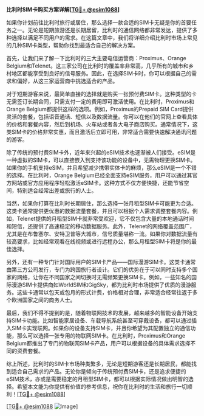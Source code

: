 **比利时SIM卡购买方案详解[[TG💪+ @esim1088](https://t.me/s/esim1088)]**

如果你计划前往比利时旅行或居住，那么选择一款合适的SIM卡无疑是你的首要任务之一。无论是短期旅游还是长期居留，比利时的通信网络都非常发达，提供了多种选择以满足不同用户的需求。在这篇文章中，我们将详细介绍比利时市场上常见的几种SIM卡类型，帮助你找到最适合自己的解决方案。

首先，让我们来了解一下比利时的三大主要电信运营商：Proximus、Orange Belgium和Telenet。这三家公司在比利时的覆盖率非常高，几乎所有的城市和乡村地区都能享受到良好的信号服务。因此，在选择SIM卡时，你可以根据自己的需求和偏好，从这三家运营商中挑选适合的产品。

对于短期游客来说，最简单直接的选择就是购买一张预付费SIM卡。这种类型的卡无需签订长期合同，只需支付一定的费用即可激活使用。在比利时，Proximus和Orange Belgium都提供这样的选项。例如，Proximus的Prepaid SIM Card提供灵活的套餐，包括语音通话、短信以及数据流量。你可以在他们的官网上查看具体的价格和套餐内容，然后到机场、火车站或者各大电子商店购买。通常情况下，这类SIM卡的价格非常实惠，而且激活后立即可用，非常适合需要快速解决通讯问题的游客。

除了传统的预付费SIM卡外，近年来兴起的eSIM技术也逐渐被人们接受。eSIM是一种虚拟的SIM卡，可以直接嵌入到支持该功能的设备中，无需物理更换SIM卡。如果你的手机支持eSIM，并且希望减少携带实体卡的麻烦，那么eSIM是一个不错的选择。在比利时，Orange Belgium已经全面支持eSIM服务，用户可以通过其官方网站或官方应用程序轻松激活eSIM卡。这种方式不仅方便快捷，还能节省空间，特别适合经常出差或旅行的人士。

当然，如果你打算在比利时长期居住，那么选择一张月租型SIM卡可能更为合适。这类卡通常提供更优惠的数据流量套餐，并且可以根据个人需求调整套餐内容。例如，Telenet提供的月租型SIM卡就非常受欢迎，它不仅包含大量的本地通话时间和短信，还提供了高速稳定的移动数据服务。此外，Telenet的网络覆盖范围广，尤其是在布鲁塞尔、安特卫普等大城市，信号质量堪称一流。如果你对数据流量有较高要求，比如经常观看在线视频或进行远程办公，那么月租型SIM卡将是你的最佳选择。

另外，还有一种专门针对国际用户的SIM卡产品——国际漫游SIM卡。这类卡通常由第三方公司发行，专门为跨国旅行者设计。它们的优势在于可以同时支持多个国家的网络，让你在不同国家之间切换时无需频繁更换SIM卡。例如，一些知名的国际漫游SIM卡提供商如WorldSIM和GigSky，都为比利时市场提供了优质的漫游服务。这些卡通常以包天或包月的形式计费，价格相对合理，非常适合经常往返于多个欧洲国家之间的商务人士。

最后，我们不得不提到的是，随着物联网技术的发展，越来越多的智能设备开始支持SIM卡功能。比如智能家居设备、车载导航系统甚至可穿戴设备，都可以通过插入SIM卡实现联网。如果你的设备支持SIM卡，并且你希望为其配置独立的通信功能，那么可以选择一张专用的物联网SIM卡。在比利时，Proximus和Orange Belgium都推出了专门的物联网SIM卡产品，用户可以根据设备的具体需求选择不同的资费套餐。

综上所述，比利时的SIM卡市场种类繁多，无论是短期游客还是长期居民，都能找到适合自己需求的产品。无论你是倾向于传统预付费SIM卡，还是追求便捷的eSIM技术，亦或是需要稳定的月租型SIM卡，都可以根据实际情况做出明智的选择。希望本文能为你提供有价值的参考信息，祝你在比利时的生活和旅行一切顺利！[[TG💪+ @esim1088](https://t.me/s/esim1088)]

[[TG💪+ @esim1088](https://t.me/s/esim1088) ![Image](https://i.postimg.cc/4NQfJmqS/Snipaste-2025-05-13-00-14-12.png)]